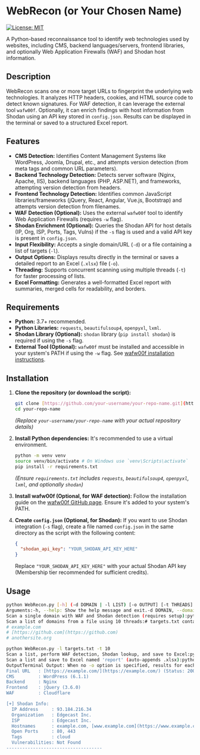 # WebRecon (or Your Chosen Name)

[![License: MIT](https://img.shields.io/badge/License-MIT-yellow.svg)](https://opensource.org/licenses/MIT)

A Python-based reconnaissance tool to identify web technologies used by websites, including CMS, backend languages/servers, frontend libraries, and optionally Web Application Firewalls (WAF) and Shodan host information.

## Description

WebRecon scans one or more target URLs to fingerprint the underlying web technologies. It analyzes HTTP headers, cookies, and HTML source code to detect known signatures. For WAF detection, it can leverage the external tool `wafw00f`. Optionally, it can enrich findings with host information from Shodan using an API key stored in `config.json`. Results can be displayed in the terminal or saved to a structured Excel report.

## Features

* **CMS Detection:** Identifies Content Management Systems like WordPress, Joomla, Drupal, etc., and attempts version detection (from meta tags and common URL parameters).
* **Backend Technology Detection:** Detects server software (Nginx, Apache, IIS), backend languages (PHP, ASP.NET), and frameworks, attempting version detection from headers.
* **Frontend Technology Detection:** Identifies common JavaScript libraries/frameworks (jQuery, React, Angular, Vue.js, Bootstrap) and attempts version detection from filenames.
* **WAF Detection (Optional):** Uses the external `wafw00f` tool to identify Web Application Firewalls (requires `-w` flag).
* **Shodan Enrichment (Optional):** Queries the Shodan API for host details (IP, Org, ISP, Ports, Tags, Vulns) if the `-s` flag is used and a valid API key is present in `config.json`.
* **Input Flexibility:** Accepts a single domain/URL (`-d`) or a file containing a list of targets (`-l`).
* **Output Options:** Displays results directly in the terminal or saves a detailed report to an Excel (`.xlsx`) file (`-o`).
* **Threading:** Supports concurrent scanning using multiple threads (`-t`) for faster processing of lists.
* **Excel Formatting:** Generates a well-formatted Excel report with summaries, merged cells for readability, and borders.

## Requirements

* **Python:** 3.7+ recommended.
* **Python Libraries:** `requests`, `beautifulsoup4`, `openpyxl`, `lxml`.
* **Shodan Library (Optional):** `shodan` library (`pip install shodan`) is required if using the `-s` flag.
* **External Tool (Optional):** `wafw00f` must be installed and accessible in your system's PATH if using the `-w` flag. See [wafw00f installation instructions](https://github.com/EnableSecurity/wafw00f#installation).

## Installation

1.  **Clone the repository (or download the script):**
    ```bash
    git clone [https://github.com/your-username/your-repo-name.git](https://github.com/your-username/your-repo-name.git)
    cd your-repo-name
    ```
    *(Replace `your-username/your-repo-name` with your actual repository details)*

2.  **Install Python dependencies:**
    It's recommended to use a virtual environment.
    ```bash
    python -m venv venv
    source venv/bin/activate # On Windows use `venv\Scripts\activate`
    pip install -r requirements.txt
    ```
    *(Ensure `requirements.txt` includes `requests`, `beautifulsoup4`, `openpyxl`, `lxml`, and optionally `shodan`)*

3.  **Install wafw00f (Optional, for WAF detection):**
    Follow the installation guide on the [wafw00f GitHub page](https://github.com/EnableSecurity/wafw00f#installation). Ensure it's added to your system's PATH.

4.  **Create `config.json` (Optional, for Shodan):**
    If you want to use Shodan integration (`-s` flag), create a file named `config.json` in the same directory as the script with the following content:
    ```json
    {
      "shodan_api_key": "YOUR_SHODAN_API_KEY_HERE"
    }
    ```
    Replace `"YOUR_SHODAN_API_KEY_HERE"` with your actual Shodan API key (Membership tier recommended for sufficient credits).

## Usage

```bash
python WebRecon.py [-h] (-d DOMAIN | -l LIST) [-o OUTPUT] [-t THREADS] [-w] [-s] [-v]
Arguments:-h, --help: Show the help message and exit.-d DOMAIN, --domain DOMAIN: Single target domain or URL (e.g., example.com or https://example.com).-l LIST, --list LIST: File containing a list of target domains or URLs (one per line).-o OUTPUT, --output OUTPUT: Output filename for the combined Excel report (e.g., report.xlsx). If extension is omitted, .xlsx will be appended. If not provided, results print to terminal only.-t THREADS, --threads THREADS: Number of concurrent threads for list scanning (default: 4).-w, --waf: Enable WAF detection using the external 'wafw00f' tool (requires wafw00f installed).-s, --shodan: Enable Shodan host enrichment (requires config.json with API key and 'shodan' library).-v, --verbose: Increase output verbosity (show errors, thread activity, etc.).Examples:Scan a single domain and print to terminal:python WebRecon.py -d example.com
Scan a single domain with WAF and Shodan detection (requires setup):python WebRecon.py -d example.com -w -s -v
Scan a list of domains from a file using 10 threads:# targets.txt contains:
# example.com
# [https://github.com](https://github.com)
# anothersite.org

python WebRecon.py -l targets.txt -t 10
Scan a list, perform WAF detection, Shodan lookup, and save to Excel:python WebRecon.py -l targets.txt -w -s -o scan_results.xlsx
Scan a list and save to Excel named 'report' (auto-appends .xlsx):python WebRecon.py -l targets.txt -o report
OutputTerminal Output: When no -o option is specified, results for each target are printed to the console in a summarized format after the scan for that target completes. Includes CMS, Backend, Frontend, WAF (if checked), and Shodan Info (if checked and successful).Excel Output: If -o is used, an Excel file (.xlsx) is generated containing:Scan Summary Sheet: Lists all targets scanned, their final URL, status code, and a summary count of status codes at the top.Technologies Sheet: Details all detected technologies (WAF, CMS, Backend, Frontend, Shodan) with versions/details (where available) for each target. Cells for "Target URL" and "WAF" are merged vertically for readability, as is the "Category" column within each target's block. Domain results are separated by a border. The "Shodan" category only appears if the check was enabled and successful for that target.Example Terminal Output (with WAF and Shodan)--- Results for: example.com ---
Final URL   : [https://example.com/](https://example.com/) (Status: 200)
CMS         : WordPress (6.1.1)
Backend     : Nginx
Frontend    : jQuery (3.6.0)
WAF         : Cloudflare

[+] Shodan Info:
  IP Address     : 93.184.216.34
  Organization   : Edgecast Inc.
  ISP            : Edgecast Inc.
  Hostnames      : example.com, [www.example.com](https://www.example.com)
  Open Ports     : 80, 443
  Tags           : cloud
  Vulnerabilities: Not Found
------------------------------------
